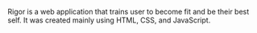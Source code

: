 Rigor is a web application that trains user to become fit and be their best self. It was created mainly using HTML, CSS, and JavaScript.
